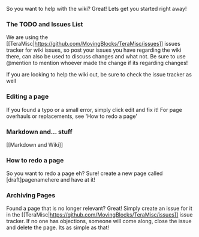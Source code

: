 So you want to help with the wiki? Great! Lets get you started right away!

### The TODO and Issues List
We are using the [[TeraMisc|https://github.com/MovingBlocks/TeraMisc/issues]] issues tracker for wiki issues, so post your issues you have regarding the wiki there, can also be used to discuss changes and what not. Be sure to use @mention to mention whoever made the change if its regarding changes!

If you are looking to help the wiki out, be sure to check the issue tracker as well

### Editing a page
If you found a typo or a small error, simply click edit and fix it! For page overhauls or replacements, see 'How to redo a page'

### Markdown and... stuff
[[Markdown and Wiki]]

### How to redo a page
So you want to redo a page eh? Sure! create a new page called [draft]pagenamehere and have at it!



### Archiving Pages
Found a page that is no longer relevant? Great! Simply create an issue for it in the [[TeraMisc|https://github.com/MovingBlocks/TeraMisc/issues]] issue tracker. If no one has objections, someone will come along, close the issue and delete the page. Its as simple as that!